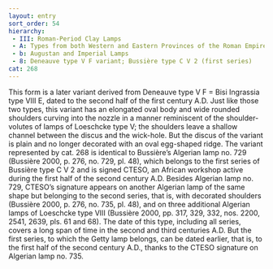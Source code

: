 ```yaml
---
layout: entry
sort_order: 54
hierarchy:
 - III: Roman-Period Clay Lamps
 - A: Types from both Western and Eastern Provinces of the Roman Empire
 - b: Augustan and Imperial Lamps
 - 8: Deneauve type V F variant; Bussière type C V 2 (first series)
cat: 268
---
```


This form is a later variant derived from Deneauve type V F = Bisi Ingrassia type VIII E, dated to the second half of the first century A.D. Just like those two types, this variant has an elongated oval body and wide rounded shoulders curving into the nozzle in a manner reminiscent of the shoulder-volutes of lamps of Loeschcke type V; the shoulders leave a shallow channel between the discus and the wick-hole. But the discus of the variant is plain and no longer decorated with an oval egg-shaped ridge. The variant represented by cat. 268 is identical to Bussière’s Algerian lamp no. 729 (Bussière 2000, p. 276, no. 729, pl. 48), which belongs to the first series of Bussière type C V 2 and is signed <span class="inscription">CTESO</span>, an African workshop active during the first half of the second century A.D. Besides Algerian lamp no. 729, <span class="inscription">CTESO</span>’s signature appears on another Algerian lamp of the same shape but belonging to the second series, that is, with decorated shoulders (Bussière 2000, p. 276, no. 735, pl. 48), and on three additional Algerian lamps of Loeschcke type VIII (Bussière 2000, pp. 317, 329, 332, nos. 2200, 2541, 2639, pls. 61 and 68). The date of this type, including all series, covers a long span of time in the second and third centuries A.D. But the first series, to which the Getty lamp belongs, can be dated earlier, that is, to the first half of the second century A.D., thanks to the <span class="inscription">CTESO</span> signature on Algerian lamp no. 735.
